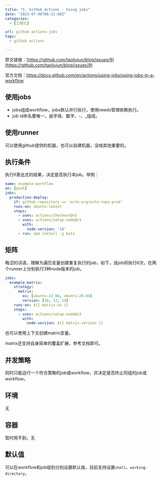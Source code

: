 ```yaml
---
title: "5. GitHub Actions - Using jobs"
date: "2023-07-06T06:31:40Z"
categories:
  - [工程化]

url: github-actions-jobs
tags:
  - github actions

---
```



原文链接：[https://github.com/taoliujun/blog/issues/9](https://github.com/taoliujun/blog/issues/9)

<!--hexo
---
url: github-actions-jobs
tags:
  - github actions
---
-->

官方文档：https://docs.github.com/en/actions/using-jobs/using-jobs-in-a-workflow

## 使用jobs

* jobs组成workflow，jobs默认并行执行，使用needs管理依赖执行。
* job id命名要唯一，由字母、数字、-、_组成。

## 使用runner

可以使用github提供的机器，也可以自建机器，没啥其他重要的。

## 执行条件

执行if表达式的结果，决定是否执行本job。举例：

```yaml
name: example-workflow
on: [push]
jobs:
  production-deploy:
    if: github.repository == 'octo-org/octo-repo-prod'
    runs-on: ubuntu-latest
    steps:
      - uses: actions/checkout@v3
      - uses: actions/setup-node@v3
        with:
          node-version: '14'
      - run: npm install -g bats
```

## 矩阵
晦涩的词语，理解为遍历变量创建重复执行的job，如下，该job将执行6次，在两个runner上分别执行3种node版本的job。

```yaml
jobs:
  example_matrix:
    strategy:
      matrix:
        os: [ubuntu-22.04, ubuntu-20.04]
        version: [10, 12, 14]
    runs-on: ${{ matrix.os }}
    steps:
      - uses: actions/setup-node@v3
        with:
          node-version: ${{ matrix.version }}
```

也可以使用上下文创建matrix变量。

matrix还支持自身简单的覆盖扩展，参考文档即可。

## 并发策略

同时只能运行一个符合策略的job或workflow，并决定是否终止同组的job或workflow。

## 环境

无

## 容器

暂时用不到，无

## 默认值

可以在workflow和job级别分别设置默认值，目前支持设置`shell`、`working-directory`。



